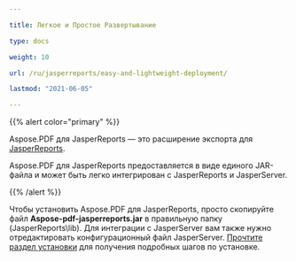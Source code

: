 ```yaml
---

title: Легкое и Простое Развертывание

type: docs

weight: 10

url: /ru/jasperreports/easy-and-lightweight-deployment/

lastmod: "2021-06-05"

---
```




{{% alert color="primary" %}}



Aspose.PDF для JasperReports — это расширение экспорта для [JasperReports](http://www.jaspersoft.com/jasperreports).



Aspose.PDF для JasperReports предоставляется в виде единого JAR-файла и может быть легко интегрирован с JasperReports и JasperServer.



{{% /alert %}}



Чтобы установить Aspose.PDF для JasperReports, просто скопируйте файл **Aspose-pdf-jasperreports.jar** в правильную папку (JasperReports\lib). Для интеграции с JasperServer вам также нужно отредактировать конфигурационный файл JasperServer. [Прочтите раздел установки](/pdf/ru/jasperreports/installation/) для получения подробных шагов по установке.